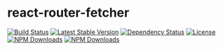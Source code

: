 # react-router-fetcher
[![Build Status](https://img.shields.io/travis/olegman/react-router-fetcher/master.svg?style=flat-square)](https://travis-ci.org/olegman/react-router-fetcher)
[![Latest Stable Version](https://img.shields.io/npm/v/react-router-fetcher.svg?style=flat-square)](https://www.npmjs.com/package/react-router-fetcher)
[![Dependency Status](https://img.shields.io/david/olegman/react-router-fetcher.svg?style=flat-square)](https://david-dm.org/olegman/react-router-fetcher)
[![License](https://img.shields.io/npm/l/react-router-fetcher.svg?style=flat-square)](https://www.npmjs.com/package/react-router-fetcher)
[![NPM Downloads](https://img.shields.io/npm/dm/react-router-fetcher.svg?style=flat-square)](https://www.npmjs.com/package/react-router-fetcher)
[![NPM Downloads](https://img.shields.io/npm/dt/react-router-fetcher.svg?style=flat-square)](https://www.npmjs.com/package/react-router-fetcher)